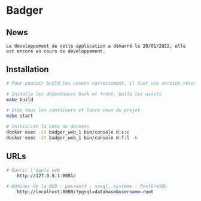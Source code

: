 # Badger
## News
    Le développement de cette application a démarré le 20/01/2022, elle est encore en cours de développement.
    
## Installation
```bash
# Pour pouvoir build les assets correctement, il faut une version récente de nodejs > 16 . On mettra peut être en place un container dans le futur

# Installe les dépendances back et front, build les assets
make build

# Stop tous les containers et lance ceux du projet
make start

# Initialise la base de données
docker exec -it badger_web_1 bin/console d:s:c
docker exec -it badger_web_1 bin/console d:f:l -n
```

## URLs
```bash
# Ouvrir l'appli web
    http://127.0.0.1:8081/
```
```bash
# Adminer de la BDD : password : sasql, système : PostGreSQL
    http://localhost:8080/?pgsql=database&username=root
```
